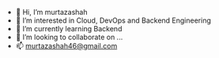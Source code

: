 - 👋 Hi, I’m murtazashah
- 👀 I’m interested in Cloud, DevOps and Backend Engineering
- 🌱 I’m currently learning Backend
- 💞️ I’m looking to collaborate on ...
- 📫 murtazashah46@gmail.com

<!---
murtazashah46/murtazashah46 is a ✨ special ✨ repository because its `README.md` (this file) appears on your GitHub profile.
You can click the Preview link to take a look at your changes.
--->

